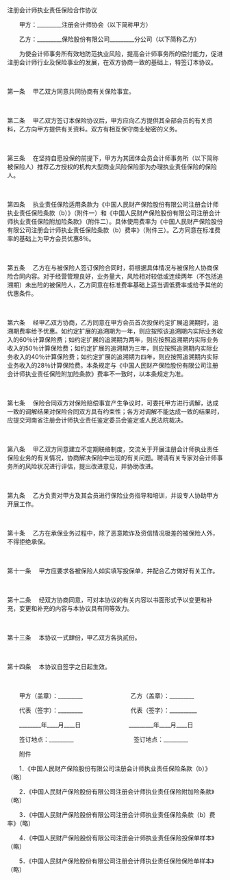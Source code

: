 



注册会计师执业责任保险合作协议



 

　　甲方：_________注册会计师协会（以下简称甲方）　　

　　乙方：_________保险股份有限公司_________分公司（以下简称乙方）　　

　　为使会计师事务所有效地防范执业风险，提高会计师事务所的偿付能力，促进注册会计师行业及保险事业的发展，在双方协商一致的基础上，特签订本协议。

　　

第一条
　甲乙双方同意共同协商有关保险事宜。

　　

第二条
　甲乙双方签订本保险协议后，甲方应向乙方提供其全部会员的有关资料，乙方向甲方提供有关资料。双方有相互保守商业秘密的义务。

　　

第三条
　在坚持自愿投保的前提下，甲方为其团体会员会计师事务所（以下简称被保险人）推荐乙方授权的机构大型商业风险保险部为办理执业责任保险的保险人。

　　

第四条
　执业责任保险适用条款为《中国人民财产保险股份有限公司注册会计师执业责任保险条款（b）》（附件一）和《中国人民财产保险股份有限公司注册会计师执业责任保险附加险条款》（附件二）。具体使用费率为《中国人民财产保险股份有限公司注册会计师执业责任保险条款（b）费率》（附件三）。乙方同意在标准费率的基础上为甲方会员优惠8％。

　　

第五条
　乙方在与被保险人签订保险合同时，将根据具体情况与被保险人协商保险合同内容。对于经营管理良好，业务量大，风险相对较低或连续两年（不包括追溯期）未出险的被保险人，乙方同意在标准费率基础上适当调低费率或给予其他的优惠条件。

　　

第六条
　经甲乙双方协商，乙方同意在甲方会员首次投保约定扩展追溯期时，追溯期费率给予优惠。如约定扩展的追溯期为一年，则应按照该追溯期内实际业务收入的60％计算保险费；如约定扩展的追溯期为两年，则应按照追溯期内实际业务收入的50％计算保险费；如约定扩展的追溯期为三年，则应按照追溯期内实际业务收入的40％计算保险费；如约定扩展的追溯期为四年，则应按照追溯期内实际业务收入的28％计算保险费。本条规定与《中国人民财产保险股份有限公司注册会计师执业责任保险附加险条款》费率不一致时，以本条规定为准。

　　

第七条
　保险合同双方对保险赔偿事宜产生争议时，可委托甲方进行调解，达成一致的调解结果对保险合同双方具有约束性；各方对调解不能达成一致的结果时，应提交河南省注册会计师执业责任鉴定委员会鉴定或人民法院裁决。

　　

第八条
　甲乙双方同意建立不定期联络制度，交流关于开展注册会计师执业责任保险业务的有关情况，协商解决保险中出现的有关问题。聘请有关专家对会计师事务所的风险状况进行评估，提出改进意见，并协助改进。

　　

第九条
　乙方负责对甲方及其会员进行保险业务指导和培训，并设专人协助甲方开展工作。

　　

第十条
　乙方在承保业务过程中，除了恶意欺诈及资信情况极差的被保险人外，不得拒绝承保。

　　

第十一条
　甲方应要求各被保险人如实填写投保单，并配合乙方做好有关工作。

　　

第十二条
　经双方协商同意，可对本协议的有关内容以书面形式予以变更和补充，变更和补充的内容与本协议具有同等效力。

　　

第十三条
　本协议一式肆份，甲乙双方各执贰份。

　　

第十四条
　本协议自签字之日起生效。　

　　　

　　甲方（盖章）：_________　　　　　　　　乙方（盖章）：_________　　

　　代表（签字）：_________　　　　　　　　代表（签字）：__________

　　________年____月____日　　　　　　　　_________年____月____日　　

　　签订地点：_________　　　　　　　　　　签订地点：_________　　

　　附件　　

　　1．《中国人民财产保险股份有限公司注册会计师执业责任保险条款（b）》（略）　　

　　2．《中国人民财产保险股份有限公司注册会计师执业责任保险附加险条款》（略）　　

　　3．《中国人民财产保险股份有限公司注册会计师执业责任保险条款（b）费率》（略）　　

　　4．《中国人民财产保险股份有限公司注册会计师执业责任保险投保单样本》（略）　　

　　5．《中国人民财产保险股份有限公司注册会计师执业责任保险保险单样本》（略）